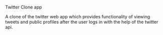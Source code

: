 Twitter Clone app

A clone of the twitter web app which provides functionality of viewing tweets and public profiles after the user logs in with the help of the twitter api.

